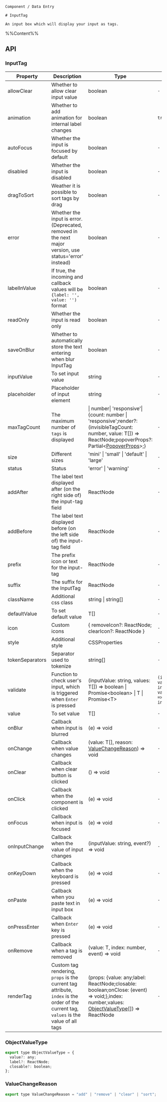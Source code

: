 `````
Component / Data Entry

# InputTag

An input box which will display your input as tags.
`````

%%Content%%

## API

### InputTag

|Property|Description|Type|DefaultValue|Version|
|---|---|---|---|---|
|allowClear|Whether to allow clear input value|boolean |`-`|-|
|animation|Whether to add animation for internal label changes|boolean |`true`|2.15.0|
|autoFocus|Whether the input is focused by default|boolean |`-`|-|
|disabled|Whether the input is disabled|boolean |`-`|-|
|dragToSort|Weather it is possible to sort tags by drag|boolean |`-`|2.27.0|
|error|Whether the input is error.(Deprecated, removed in the next major version, use status='error' instead)|boolean |`-`|-|
|labelInValue|If true, the incoming and callback values will be `{label: '', value: '')` format|boolean |`-`|-|
|readOnly|Whether the input is read only|boolean |`-`|-|
|saveOnBlur|Whether to automatically store the text entering when blur InputTag|boolean |`-`|2.25.0|
|inputValue|To set input value|string |`-`|-|
|placeholder|Placeholder of input element|string |`-`|-|
|maxTagCount|The maximum number of `tags` is displayed|\| number\| 'responsive'\| {count: number \| 'responsive';render?: (invisibleTagCount: number, value: T[]) =&gt; ReactNode;popoverProps?: Partial&lt;[PopoverProps](popover#popover)&gt;;} |`-`|2.59.0. `responsive ` in `2.62.0`|
|size|Different sizes|'mini' \| 'small' \| 'default' \| 'large' |`-`|-|
|status|Status|'error' \| 'warning' |`-`|2.45.0|
|addAfter|The label text displayed after (on the right side of) the input-tag field|ReactNode |`-`|2.47.0|
|addBefore|The label text displayed before (on the left side of) the input-tag field|ReactNode |`-`|2.47.0|
|prefix|The prefix icon or text for the input-tag|ReactNode |`-`|2.47.0|
|suffix|The suffix for the InputTag|ReactNode |`-`|-|
|className|Additional css class|string \| string[] |`-`|-|
|defaultValue|To set default value|T[] |`-`|-|
|icon|Custom icons|{ removeIcon?: ReactNode; clearIcon?: ReactNode } |`-`|-|
|style|Additional style|CSSProperties |`-`|-|
|tokenSeparators|Separator used to tokenize|string[] |`-`|2.44.0|
|validate|Function to check user's input, which is triggered when `Enter` is pressed|(inputValue: string, values: T[]) =&gt; boolean \| Promise&lt;boolean&gt; \| T \| Promise&lt;T&gt; |`(inputValue, values) => inputValue && values.every((item) => item !== inputValue)`|return type T and `Promise<T>` in 2.37.0|
|value|To set value|T[] |`-`|-|
|onBlur|Callback when input is blurred|(e) => void |`-`|-|
|onChange|Callback when value changes|(value: T[], reason: [ValueChangeReason](#valuechangereason)) => void |`-`|`reason` in 2.27.0|
|onClear|Callback when clear button is clicked|() => void |`-`|2.20.0|
|onClick|Callback when the component is clicked|(e) => void |`-`|-|
|onFocus|Callback when input is focused|(e) => void |`-`|-|
|onInputChange|Callback when the value of input changes|(inputValue: string, event?) => void |`-`|-|
|onKeyDown|Callback when the keyboard is pressed|(e) => void |`-`|-|
|onPaste|Callback when you paste text in input box|(e) => void |`-`|-|
|onPressEnter|Callback when `Enter` key is pressed|(e) => void |`-`|-|
|onRemove|Callback when a tag is removed|(value: T, index: number, event) => void |`-`|-|
|renderTag|Custom tag rendering, `props` is the current tag attribute, `index` is the order of the current tag, `values` is the value of all tags|(props: {value: any;label: ReactNode;closable: boolean;onClose: (event) => void;},index: number,values: [ObjectValueType](#objectvaluetype)[]) => ReactNode |`-`|index、values added in 2.15.0|

### ObjectValueType

```js
export type ObjectValueType = {
  value?: any;
  label?: ReactNode;
  closable?: boolean;
};
```

### ValueChangeReason

```js
export type ValueChangeReason = "add" | "remove" | "clear" | "sort";
```

